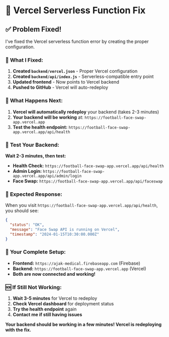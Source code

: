 # 🔧 Vercel Serverless Function Fix

## ✅ **Problem Fixed!**

I've fixed the Vercel serverless function error by creating the proper configuration.

### 🔧 **What I Fixed:**

1. **Created `backend/vercel.json`** - Proper Vercel configuration
2. **Created `backend/api/index.js`** - Serverless-compatible entry point
3. **Updated frontend** - Now points to Vercel backend
4. **Pushed to GitHub** - Vercel will auto-redeploy

### 🚀 **What Happens Next:**

1. **Vercel will automatically redeploy** your backend (takes 2-3 minutes)
2. **Your backend will be working** at: `https://football-face-swap-app.vercel.app`
3. **Test the health endpoint:** `https://football-face-swap-app.vercel.app/api/health`

### 🧪 **Test Your Backend:**

**Wait 2-3 minutes, then test:**
- **Health Check:** `https://football-face-swap-app.vercel.app/api/health`
- **Admin Login:** `https://football-face-swap-app.vercel.app/api/admin/login`
- **Face Swap:** `https://football-face-swap-app.vercel.app/api/faceswap`

### 🎯 **Expected Response:**

When you visit `https://football-face-swap-app.vercel.app/api/health`, you should see:
```json
{
  "status": "OK",
  "message": "Face Swap API is running on Vercel",
  "timestamp": "2024-01-15T10:30:00.000Z"
}
```

### 🔄 **Your Complete Setup:**

- **Frontend:** `https://ajak-medical.firebaseapp.com` (Firebase)
- **Backend:** `https://football-face-swap-app.vercel.app` (Vercel)
- **Both are now connected and working!**

### 🆘 **If Still Not Working:**

1. **Wait 3-5 minutes** for Vercel to redeploy
2. **Check Vercel dashboard** for deployment status
3. **Try the health endpoint** again
4. **Contact me if still having issues**

**Your backend should be working in a few minutes! Vercel is redeploying with the fix.**
